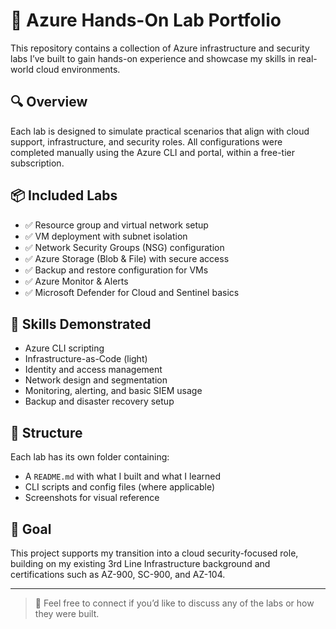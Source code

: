 # 🧪 Azure Hands-On Lab Portfolio

This repository contains a collection of Azure infrastructure and security labs I’ve built to gain hands-on experience and showcase my skills in real-world cloud environments.

## 🔍 Overview

Each lab is designed to simulate practical scenarios that align with cloud support, infrastructure, and security roles. All configurations were completed manually using the Azure CLI and portal, within a free-tier subscription.

## 📦 Included Labs

- ✅ Resource group and virtual network setup
- ✅ VM deployment with subnet isolation
- ✅ Network Security Groups (NSG) configuration
- ✅ Azure Storage (Blob & File) with secure access
- ✅ Backup and restore configuration for VMs
- ✅ Azure Monitor & Alerts
- ✅ Microsoft Defender for Cloud and Sentinel basics

## 🧠 Skills Demonstrated

- Azure CLI scripting
- Infrastructure-as-Code (light)
- Identity and access management
- Network design and segmentation
- Monitoring, alerting, and basic SIEM usage
- Backup and disaster recovery setup

## 📂 Structure

Each lab has its own folder containing:
- A `README.md` with what I built and what I learned
- CLI scripts and config files (where applicable)
- Screenshots for visual reference

## 🎯 Goal

This project supports my transition into a cloud security-focused role, building on my existing 3rd Line Infrastructure background and certifications such as AZ-900, SC-900, and AZ-104.

---

> 💬 Feel free to connect if you’d like to discuss any of the labs or how they were built.

